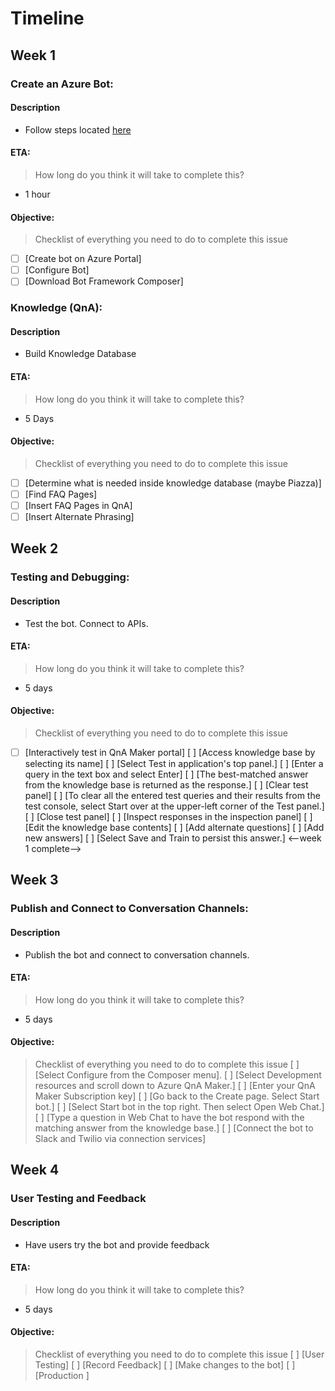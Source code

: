 # Timeline
## Week 1
### Create an Azure Bot:
#### Description
- Follow steps located [here](https://azure.microsoft.com/en-us/services/bot-services/#demo)
#### ETA:
> How long do you think it will take to complete this?
- 1 hour

#### Objective:
> Checklist of everything you need to do to complete this issue
- [ ] [Create bot on Azure Portal]
- [ ] [Configure Bot]
- [ ] [Download Bot Framework Composer]

### Knowledge (QnA):

#### Description
- Build Knowledge Database

#### ETA:
> How long do you think it will take to complete this?
- 5 Days

#### Objective:
> Checklist of everything you need to do to complete this issue
- [ ] [Determine what is needed inside knowledge database (maybe Piazza)]
- [ ] [Find FAQ Pages]
- [ ] [Insert FAQ Pages in QnA]
- [ ] [Insert Alternate Phrasing]

## Week 2
### Testing and Debugging:

#### Description
- Test the bot. Connect to APIs. 

#### ETA:
> How long do you think it will take to complete this?
- 5 days

#### Objective:
> Checklist of everything you need to do to complete this issue
- [ ] [Interactively test in QnA Maker portal]
[ ] [Access knowledge base by selecting its name]
[ ] [Select Test in application's top panel.]
[ ] [Enter a query in the text box and select Enter]
[ ] [The best-matched answer from the knowledge base is returned as the response.]
[ ] [Clear test panel]
[ ] [To clear all the entered test queries and their results from the test console, select Start over at the upper-left corner of the Test panel.]
[ ] [Close test panel]
[ ] [Inspect responses in the inspection panel]
[ ] [Edit the knowledge base contents]
[ ] [Add alternate questions]
[ ] [Add new answers]
[ ] [Select Save and Train to persist this answer.]
<--week 1 complete-->

## Week 3
### Publish and Connect to Conversation Channels:

#### Description
- Publish the bot and connect to conversation channels. 

#### ETA:
> How long do you think it will take to complete this?
- 5 days

#### Objective:
> Checklist of everything you need to do to complete this issue
[ ] [Select Configure from the Composer menu].
[ ] [Select Development resources and scroll down to Azure QnA Maker.]
[ ] [Enter your QnA Maker Subscription key]
[ ] [Go back to the Create page. Select Start bot.]
[ ] [Select Start bot in the top right. Then select Open Web Chat.]
[ ] [Type a question in Web Chat to have the bot respond with the matching answer from the knowledge base.]
[ ] [Connect the bot to Slack and Twilio via connection services]
## Week 4
### User Testing and Feedback

#### Description
- Have users try the bot and provide feedback

#### ETA:
> How long do you think it will take to complete this?
- 5 days

#### Objective:
> Checklist of everything you need to do to complete this issue
[ ] [User Testing]
[ ] [Record Feedback]
[ ] [Make changes to the bot]
[ ] [Production ]